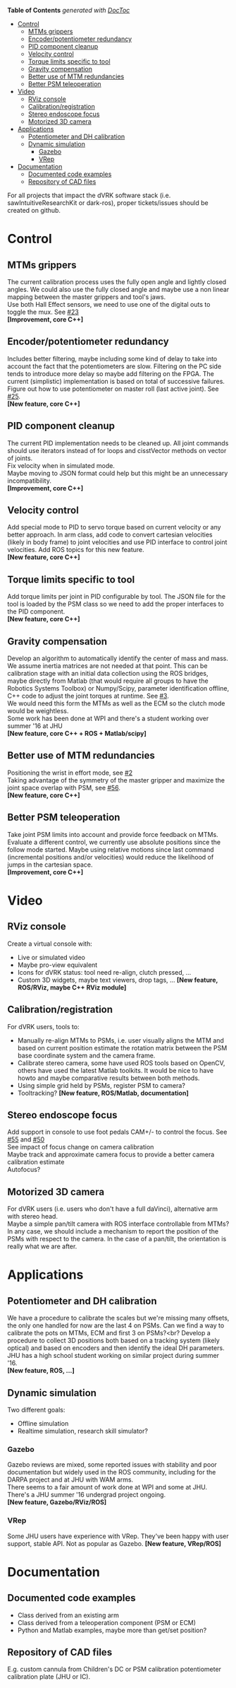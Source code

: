 <!-- START doctoc generated TOC please keep comment here to allow auto update -->
<!-- DON'T EDIT THIS SECTION, INSTEAD RE-RUN doctoc TO UPDATE -->
**Table of Contents**  *generated with [DocToc](https://github.com/thlorenz/doctoc)*

- [Control](#control)
  - [MTMs grippers](#mtms-grippers)
  - [Encoder/potentiometer redundancy](#encoderpotentiometer-redundancy)
  - [PID component cleanup](#pid-component-cleanup)
  - [Velocity control](#velocity-control)
  - [Torque limits specific to tool](#torque-limits-specific-to-tool)
  - [Gravity compensation](#gravity-compensation)
  - [Better use of MTM redundancies](#better-use-of-mtm-redundancies)
  - [Better PSM teleoperation](#better-psm-teleoperation)
- [Video](#video)
  - [RViz console](#rviz-console)
  - [Calibration/registration](#calibrationregistration)
  - [Stereo endoscope focus](#stereo-endoscope-focus)
  - [Motorized 3D camera](#motorized-3d-camera)
- [Applications](#applications)
  - [Potentiometer and DH calibration](#potentiometer-and-dh-calibration)
  - [Dynamic simulation](#dynamic-simulation)
    - [Gazebo](#gazebo)
    - [VRep](#vrep)
- [Documentation](#documentation)
  - [Documented code examples](#documented-code-examples)
  - [Repository of CAD files](#repository-of-cad-files)

<!-- END doctoc generated TOC please keep comment here to allow auto update -->

For all projects that impact the dVRK software stack (i.e. sawIntuitiveResearchKit or dark-ros), proper tickets/issues should be created on github.

# Control

## MTMs grippers
The current calibration process uses the fully open angle and lightly closed angles.  We could also use the fully closed angle and maybe use a non linear mapping between the master grippers and tool's jaws.<br>
Use both Hall Effect sensors, we need to use one of the digital outs to toggle the mux.  See [#23](https://github.com/jhu-dvrk/sawIntuitiveResearchKit/issues/23)<br>
**[Improvement, core C++]**

## Encoder/potentiometer redundancy
Includes better filtering, maybe including some kind of delay to take into account the fact that the potentiometers are slow.  Filtering on the PC side tends to introduce more delay so maybe add filtering on the FPGA.   The current (simplistic) implementation is based on total of successive failures.<br>
Figure out how to use potentiometer on master roll (last active joint).  See [#25](https://github.com/jhu-dvrk/sawIntuitiveResearchKit/issues/25).<br>
**[New feature, core C++]**

## PID component cleanup
The current PID implementation needs to be cleaned up.  All joint commands should use iterators instead of for loops and cisstVector methods on vector of joints.<br>
Fix velocity when in simulated mode.<br>
Maybe moving to JSON format could help but this might be an unnecessary incompatibility.<br>
**[Improvement, core C++]**

## Velocity control
Add special mode to PID to servo torque based on current velocity or any better approach.  In arm class, add code to convert cartesian velocities (likely in body frame) to joint velocities and use PID interface to control joint velocities.  Add ROS topics for this new feature.<br>
**[New feature, core C++]**

## Torque limits specific to tool
Add torque limits per joint in PID configurable by tool.  The JSON file for the tool is loaded by the PSM class so we need to add the proper interfaces to the PID component.<br>
**[New feature, core C++]**

## Gravity compensation
Develop an algorithm to automatically identify the center of mass and mass.  We assume inertia matrices are not needed at that point.  This can be calibration stage with an initial data collection using the ROS bridges, maybe directly from Matlab (that would require all groups to have the Robotics Systems Toolbox) or Numpy/Scipy, parameter identification offline, C++ code to adjust the joint torques at runtime.  See [#3](https://github.com/jhu-dvrk/sawIntuitiveResearchKit/issues/3).<br>
We would need this form the MTMs as well as the ECM so the clutch mode would be weightless.<br>
Some work has been done at WPI and there's a student working over summer '16 at JHU<br>
**[New feature, core C++ + ROS + Matlab/scipy]**

## Better use of MTM redundancies
Positioning the wrist in effort mode, see [#2](https://github.com/jhu-dvrk/sawIntuitiveResearchKit/issues/2)<br>
Taking advantage of the symmetry of the master gripper and maximize the joint space overlap with PSM, see [#56](https://github.com/jhu-dvrk/sawIntuitiveResearchKit/issues/56).<br>
**[New feature, core C++]**

## Better PSM teleoperation
Take joint PSM limits into account and provide force feedback on MTMs.<br>
Evaluate a different control, we currently use absolute positions since the follow mode started.  Maybe using relative motions since last command (incremental positions and/or velocities) would reduce the likelihood of jumps in the cartesian space.<br> 
**[Improvement, core C++]**

# Video

## RViz console
Create a virtual console with:
* Live or simulated video
* Maybe pro-view equivalent
* Icons for dVRK status: tool need re-align, clutch pressed, ...
* Custom 3D widgets, maybe text viewers, drop tags, ...
**[New feature, ROS/RViz, maybe C++ RViz module]**

## Calibration/registration
For dVRK users, tools to:
* Manually re-align MTMs to PSMs, i.e. user visually aligns the MTM and based on current position estimate the rotation matrix between the PSM base coordinate system and the camera frame.
* Calibrate stereo camera, some have used ROS tools based on OpenCV, others have used the latest Matlab toolkits.  It would be nice to have howto and maybe comparative results between both methods. 
* Using simple grid held by PSMs, register PSM to camera?
* Tooltracking?
**[New feature, ROS/Matlab, documentation]**

## Stereo endoscope focus
Add support in console to use foot pedals CAM+/- to control the focus.  See [#55](https://github.com/jhu-dvrk/sawIntuitiveResearchKit/issues/55) and [#50](https://github.com/jhu-dvrk/sawIntuitiveResearchKit/issues/50)<br>
See impact of focus change on camera calibration<br>
Maybe track and approximate camera focus to provide a better camera calibration estimate<br>
Autofocus?

## Motorized 3D camera
For dVRK users (i.e. users who don't have a full daVinci), alternative arm with stereo head.<br>
Maybe a simple pan/tilt camera with ROS interface controllable from MTMs?  In any case, we should include a mechanism to report the position of the PSMs with respect to the camera.  In the case of a pan/tilt, the orientation is really what we are after.

# Applications

## Potentiometer and DH calibration
We have a procedure to calibrate the scales but we're missing many offsets, the only one handled for now are the last 4 on PSMs.  Can we find a way to calibrate the pots on MTMs, ECM and first 3 on PSMs?<br?
Develop a procedure to collect 3D positions both based on a tracking system (likely optical) and based on encoders and then identify the ideal DH parameters.  JHU has a high school student working on similar project during summer '16.<br>
**[New feature, ROS, ...]**

## Dynamic simulation
Two different goals:
* Offline simulation
* Realtime simulation, research skill simulator?

### Gazebo
Gazebo reviews are mixed, some reported issues with stability and poor documentation but widely used in the ROS community, including for the DARPA project and at JHU with WAM arms.<br>
There seems to a fair amount of work done at WPI and some at JHU.  There's a JHU summer '16 undergrad project ongoing.<br>
**[New feature, Gazebo/RViz/ROS]**

### VRep
Some JHU users have experience with VRep.  They've been happy with user support, stable API.  Not as popular as Gazebo.
**[New feature, VRep/ROS]**

# Documentation

## Documented code examples
* Class derived from an existing arm
* Class derived from a teleoperation component (PSM or ECM)
* Python and Matlab examples, maybe more than get/set position?

## Repository of CAD files

E.g. custom cannula from Children's DC or PSM calibration potentiometer calibration plate (JHU or IC).